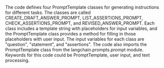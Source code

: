 The code defines four PromptTemplate classes for generating instructions for different tasks. The classes are called CREATE_DRAFT_ANSWER_PROMPT, LIST_ASSERTIONS_PROMPT, CHECK_ASSERTIONS_PROMPT, and REVISED_ANSWER_PROMPT. Each class includes a template string with placeholders for input variables, and the PromptTemplate class provides a method for filling in those placeholders with user input. The input variables for each class are "question", "statement", and "assertions". The code also imports the PromptTemplate class from the langchain.prompts.prompt module. Keywords for this code could be PromptTemplate, user input, and text processing.

